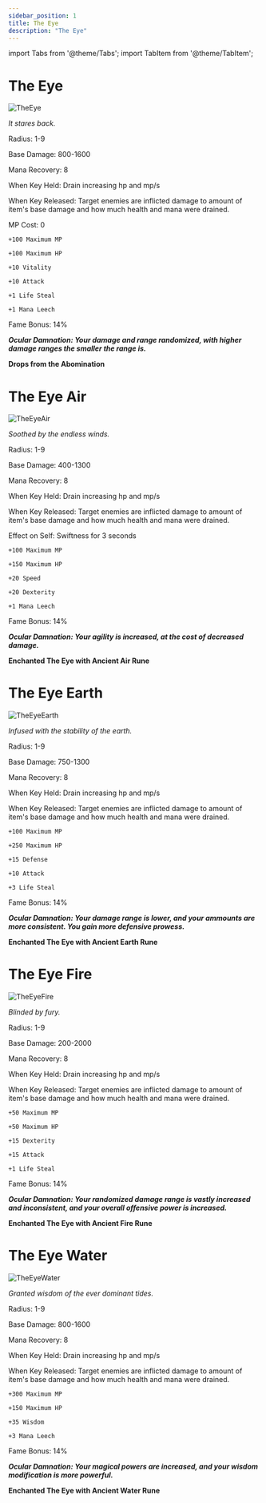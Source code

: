 ```yaml
---
sidebar_position: 1
title: The Eye
description: "The Eye"
---
```


import Tabs from '@theme/Tabs';
import TabItem from '@theme/TabItem';

<Tabs>
  <TabItem value="The Eye" label="The Eye" default>

# The Eye

![TheEye](https://i.imgur.com/svwl7Ow.png)

<i>It stares back.</i>

Radius: 1-9

Base Damage: 800-1600

Mana Recovery: 8

When Key Held: Drain increasing hp and mp/s 

When Key Released: Target enemies are inflicted damage to amount of item's base damage and how much health and mana were drained.

MP Cost: 0

    +100 Maximum MP
    
    +100 Maximum HP
    
    +10 Vitality
    
    +10 Attack
    
    +1 Life Steal
    
    +1 Mana Leech
    
Fame Bonus: 14%
    
***Ocular Damnation: Your damage and range randomized, with higher damage ranges the smaller the range is.***

**Drops from the Abomination**

  </TabItem>
  <TabItem value="Air" label="Air">

# The Eye Air

![TheEyeAir](https://i.imgur.com/HurB8nD.png)

<i>Soothed by the endless winds.</i>

Radius: 1-9

Base Damage: 400-1300

Mana Recovery: 8

When Key Held: Drain increasing hp and mp/s 

When Key Released: Target enemies are inflicted damage to amount of item's base damage and how much health and mana were drained.

Effect on Self: Swiftness for 3 seconds

    +100 Maximum MP
    
    +150 Maximum HP
    
    +20 Speed
    
    +20 Dexterity
    
    +1 Mana Leech
    
Fame Bonus: 14%
    
***Ocular Damnation: Your agility is increased, at the cost of decreased damage.***

**Enchanted The Eye with Ancient Air Rune**

  </TabItem>
  <TabItem value="Earth" label="Earth">

# The Eye Earth

![TheEyeEarth](https://i.imgur.com/uMdTv4l.png)

<i>Infused with the stability of the earth.</i>

Radius: 1-9

Base Damage: 750-1300

Mana Recovery: 8

When Key Held: Drain increasing hp and mp/s 

When Key Released: Target enemies are inflicted damage to amount of item's base damage and how much health and mana were drained.

    +100 Maximum MP
    
    +250 Maximum HP
    
    +15 Defense
    
    +10 Attack
    
    +3 Life Steal
    
Fame Bonus: 14%
    
***Ocular Damnation: Your damage range is lower, and your ammounts are more consistent. You gain more defensive prowess.***

**Enchanted The Eye with Ancient Earth Rune**

  </TabItem>
  <TabItem value="Fire" label="Fire">

# The Eye Fire

![TheEyeFire](https://i.imgur.com/t81vkRv.png)

<i>Blinded by fury.</i>

Radius: 1-9

Base Damage: 200-2000

Mana Recovery: 8

When Key Held: Drain increasing hp and mp/s 

When Key Released: Target enemies are inflicted damage to amount of item's base damage and how much health and mana were drained.

    +50 Maximum MP
    
    +50 Maximum HP
    
    +15 Dexterity
    
    +15 Attack
    
    +1 Life Steal
    
Fame Bonus: 14%
    
***Ocular Damnation: Your randomized damage range is vastly increased and inconsistent, and your overall offensive power is increased.***

**Enchanted The Eye with Ancient Fire Rune**

  </TabItem>
  <TabItem value="Water" label="Water">

# The Eye Water
 
![TheEyeWater](https://i.imgur.com/4HXKxFT.png)

<i>Granted wisdom of the ever dominant tides.</i>

Radius: 1-9

Base Damage: 800-1600

Mana Recovery: 8

When Key Held: Drain increasing hp and mp/s 

When Key Released: Target enemies are inflicted damage to amount of item's base damage and how much health and mana were drained.

    +300 Maximum MP
    
    +150 Maximum HP
    
    +35 Wisdom
    
    +3 Mana Leech
    
Fame Bonus: 14%
    
***Ocular Damnation: Your magical powers are increased, and your wisdom modification is more powerful.***

**Enchanted The Eye with Ancient Water Rune**

  </TabItem>
</Tabs>
